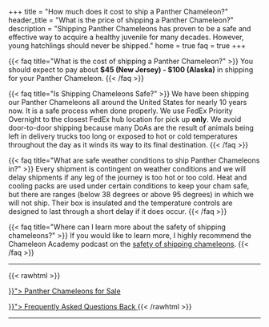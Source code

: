 +++
title = "How much does it cost to ship a Panther Chameleon?"
header_title = "What is the price of shipping a Panther Chameleon?"
description = "Shipping Panther Chameleons has proven to be a safe and effective way to acquire a healthy juvenile for many decades. However, young hatchlings should never be shipped."
home = true
faq = true
+++

{{< faq title="What is the cost of shipping a Panther Chameleon?" >}}
You should expect to pay about **$45 (New Jersey) - $100 (Alaska)** in shipping for your Panther Chameleon.
{{< /faq >}}

{{< faq title="Is Shipping Chameleons Safe?" >}}
We have been shipping our Panther Chameleons all around the United States for nearly 10 years now. It is a safe process when done properly.  We use FedEx Priority Overnight to the closest FedEx hub location for pick up **only**. We avoid door-to-door shipping because many DoAs are the result of animals being left in delivery trucks too long or exposed to hot or cold temperatures throughout the day as it winds its way to its final destination.
{{< /faq >}}

{{< faq title="What are safe weather conditions to ship Panther Chameleons in?" >}}
Every shipment is contingent on weather conditions and we will delay shipments if any leg of the journey is too hot or too cold. Heat and cooling packs are used under certain conditions to keep your cham safe, but there are ranges (below 38 degrees or above 95 degrees) in which we will not ship. Their box is insulated and the temperature controls are designed to last through a short delay if it does occur.
{{< /faq >}}

{{< faq title="Where can I learn more about the safety of shipping chameleons?" >}}
If you would like to learn more, I highly recommend the Chameleon Academy podcast on the [safety of shipping chameleons](https://chameleonacademy.com/is-shipping-chameleons-safe/).
{{< /faq >}}

<hr>
{{< rawhtml >}}
<p><a href="{{< ref "/panther-chameleons-for-sale" >}}"> Panther Chameleons for Sale <i class="fas fa-dragon"></i> </a></p>
<a class="btn btn-template-main" href="{{< ref "/faq" >}}"> Frequently Asked Questions <i class="fas fa-backward"></i> Back </a>
{{< /rawhtml >}}
<hr>